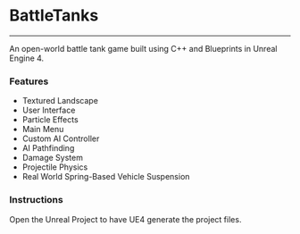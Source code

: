 # BattleTanks
****

An open-world battle tank game built using C++ and Blueprints in Unreal Engine 4. 

### Features
  * Textured Landscape
  * User Interface
  * Particle Effects
  * Main Menu
  * Custom AI Controller
  * AI Pathfinding
  * Damage System
  * Projectile Physics
  * Real World Spring-Based Vehicle Suspension
  
  ### Instructions
  Open the Unreal Project to have UE4 generate the project files.
